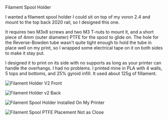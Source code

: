 Filament Spool Holder

I wanted a filament spool holder I could sit on top of my voron 2.4 and mount to the top back 2020 rail, so I designed this one.

It requires two M3x8 screws and two M3 T-nuts to mount it, and a short piece of 4mm (outer diameter) PTFE for the spool to glide on. The hole for the Reverse-Bowden tube wasn't quite tight enough to hold the tube in place well on my print, so I wrapped some electrical tape on it on both sides to make it stay put.

I designed it to print on its side with no supports as long as your printer can handle the overhangs. I had no problems. I printed mine in PLA with 4 walls, 5 tops and bottoms, and 25% gyroid infill. It used about 125g of fillament.

![Filament Holder V2 Front](https://github.com/user-attachments/assets/5a69ee92-76a6-4d72-a0ae-d090687f8e9d)

![Filament Holder v2 Back](https://github.com/user-attachments/assets/c0e0b0fc-6a23-4157-be7b-b268f8841ef3)

![Filament Spool Holder Installed On My Printer](https://github.com/user-attachments/assets/ad03fd4e-e565-4355-a95c-61032d76d13a)

![Filament Spool PTFE Placement Not as Close](https://github.com/user-attachments/assets/1043346c-a136-4196-831d-cbd6a7027af7)
